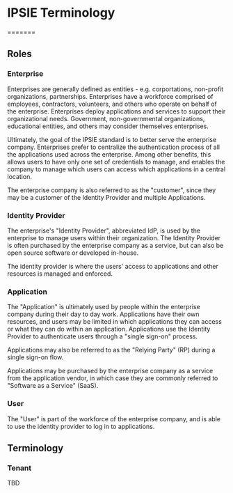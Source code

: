 # IPSIE Terminology

=======
## Roles

### Enterprise

Enterprises are generally defined as entities - e.g. corportations, non-profit organizations, partnerships.  Enterprises have a workforce comprised of employees, contractors, volunteers, and others who operate on behalf of the enterprise.  Enterprises deploy applications and services to support their organizational needs.  Government, non-governmental organizations, educational entities, and others may consider themselves enterprises.

Ultimately, the goal of the IPSIE standard is to better serve the enterprise company. Enterprises prefer to centralize the authentication process of all the applications used across the enterprise. Among other benefits, this allows users to have only one set of credentials to manage, and enables the company to manage which users can access which applications in a central location.  

The enterprise company is also referred to as the "customer", since they may be a customer of the Identity Provider and multiple Applications.

### Identity Provider

The enterprise's "Identity Provider", abbreviated IdP, is used by the enterprise to manage users within their organization. The Identity Provider is often purchased by the enterprise company as a service, but can also be open source software or developed in-house.

The identity provider is where the users' access to applications and other resources is managed and enforced.

### Application

The "Application" is ultimately used by people within the enterprise company during their day to day work. Applications have their own resources, and users may be limited in which applications they can access or what they can do within an application. Applications use the Identity Provider to authenticate users through a "single sign-on" process.

Applications may also be referred to as the "Relying Party" (RP) during a single sign-on flow.

Applications may be purchased by the enterprise company as a service from the application vendor, in which case they are commonly referred to "Software as a Service" (SaaS).

### User

The "User" is part of the workforce of the enterprise company, and is able to use the identity provider to log in to applications.  


## Terminology

### Tenant

TBD

